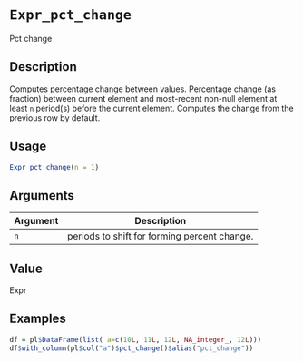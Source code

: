 # `Expr_pct_change`

Pct change


## Description

Computes percentage change between values.
 Percentage change (as fraction) between current element and most-recent
 non-null element at least `n` period(s) before the current element.
 Computes the change from the previous row by default.


## Usage

```r
Expr_pct_change(n = 1)
```


## Arguments

Argument      |Description
------------- |----------------
`n`     |     periods to shift for forming percent change.


## Value

Expr


## Examples

```r
df = pl$DataFrame(list( a=c(10L, 11L, 12L, NA_integer_, 12L)))
df$with_column(pl$col("a")$pct_change()$alias("pct_change"))
```


